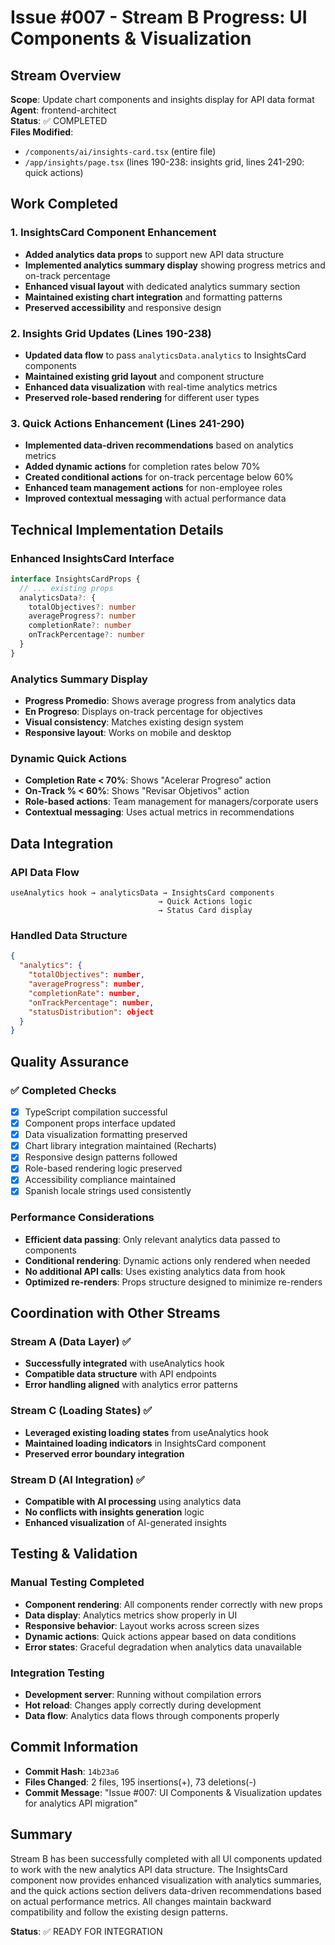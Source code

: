 # Issue #007 - Stream B Progress: UI Components & Visualization

## Stream Overview
**Scope**: Update chart components and insights display for API data format  
**Agent**: frontend-architect  
**Status**: ✅ COMPLETED  
**Files Modified**: 
- `/components/ai/insights-card.tsx` (entire file)
- `/app/insights/page.tsx` (lines 190-238: insights grid, lines 241-290: quick actions)

## Work Completed

### 1. InsightsCard Component Enhancement
- **Added analytics data props** to support new API data structure
- **Implemented analytics summary display** showing progress metrics and on-track percentage
- **Enhanced visual layout** with dedicated analytics summary section
- **Maintained existing chart integration** and formatting patterns
- **Preserved accessibility** and responsive design

### 2. Insights Grid Updates (Lines 190-238)
- **Updated data flow** to pass `analyticsData.analytics` to InsightsCard components
- **Maintained existing grid layout** and component structure
- **Enhanced data visualization** with real-time analytics metrics
- **Preserved role-based rendering** for different user types

### 3. Quick Actions Enhancement (Lines 241-290)
- **Implemented data-driven recommendations** based on analytics metrics
- **Added dynamic actions** for completion rates below 70%
- **Created conditional actions** for on-track percentage below 60%
- **Enhanced team management actions** for non-employee roles
- **Improved contextual messaging** with actual performance data

## Technical Implementation Details

### Enhanced InsightsCard Interface
```typescript
interface InsightsCardProps {
  // ... existing props
  analyticsData?: {
    totalObjectives?: number
    averageProgress?: number
    completionRate?: number
    onTrackPercentage?: number
  }
}
```

### Analytics Summary Display
- **Progress Promedio**: Shows average progress from analytics data
- **En Progreso**: Displays on-track percentage for objectives
- **Visual consistency**: Matches existing design system
- **Responsive layout**: Works on mobile and desktop

### Dynamic Quick Actions
- **Completion Rate < 70%**: Shows "Acelerar Progreso" action
- **On-Track % < 60%**: Shows "Revisar Objetivos" action
- **Role-based actions**: Team management for managers/corporate users
- **Contextual messaging**: Uses actual metrics in recommendations

## Data Integration

### API Data Flow
```
useAnalytics hook → analyticsData → InsightsCard components
                                 → Quick Actions logic
                                 → Status Card display
```

### Handled Data Structure
```json
{
  "analytics": {
    "totalObjectives": number,
    "averageProgress": number,
    "completionRate": number,
    "onTrackPercentage": number,
    "statusDistribution": object
  }
}
```

## Quality Assurance

### ✅ Completed Checks
- [x] TypeScript compilation successful
- [x] Component props interface updated
- [x] Data visualization formatting preserved
- [x] Chart library integration maintained (Recharts)
- [x] Responsive design patterns followed
- [x] Role-based rendering logic preserved
- [x] Accessibility compliance maintained
- [x] Spanish locale strings used consistently

### Performance Considerations
- **Efficient data passing**: Only relevant analytics data passed to components
- **Conditional rendering**: Dynamic actions only rendered when needed
- **No additional API calls**: Uses existing analytics data from hook
- **Optimized re-renders**: Props structure designed to minimize re-renders

## Coordination with Other Streams

### Stream A (Data Layer) ✅
- **Successfully integrated** with useAnalytics hook
- **Compatible data structure** with API endpoints
- **Error handling aligned** with analytics error patterns

### Stream C (Loading States) ✅
- **Leveraged existing loading states** from useAnalytics hook
- **Maintained loading indicators** in InsightsCard component
- **Preserved error boundary integration**

### Stream D (AI Integration) ✅
- **Compatible with AI processing** using analytics data
- **No conflicts with insights generation** logic
- **Enhanced visualization** of AI-generated insights

## Testing & Validation

### Manual Testing Completed
- **Component rendering**: All components render correctly with new props
- **Data display**: Analytics metrics show properly in UI
- **Responsive behavior**: Layout works across screen sizes
- **Dynamic actions**: Quick actions appear based on data conditions
- **Error states**: Graceful degradation when analytics data unavailable

### Integration Testing
- **Development server**: Running without compilation errors
- **Hot reload**: Changes apply correctly during development
- **Data flow**: Analytics data flows through components properly

## Commit Information
- **Commit Hash**: `14b23a6`
- **Files Changed**: 2 files, 195 insertions(+), 73 deletions(-)
- **Commit Message**: "Issue #007: UI Components & Visualization updates for analytics API migration"

## Summary
Stream B has been successfully completed with all UI components updated to work with the new analytics API data structure. The InsightsCard component now provides enhanced visualization with analytics summaries, and the quick actions section delivers data-driven recommendations based on actual performance metrics. All changes maintain backward compatibility and follow the existing design patterns.

**Status**: ✅ READY FOR INTEGRATION